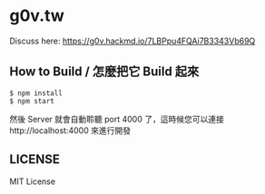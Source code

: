 # g0v.tw

Discuss here: https://g0v.hackmd.io/7LBPpu4FQAi7B3343Vb69Q

## How to Build / 怎麼把它 Build 起來

```
$ npm install
$ npm start
```

然後 Server 就會自動聆聽 port 4000 了，這時候您可以連接 http://localhost:4000 來進行開發


## LICENSE

MIT License
